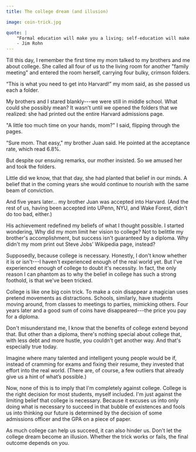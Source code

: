 ```yaml
---
title: The college dream (and illusion)

image: coin-trick.jpg

quote: |
    "Formal education will make you a living; self-education will make you a fortune."
    - Jim Rohn
---
```


Till this day, I remember the first time my mom talked to my brothers and me about college. She called all four of us to the living room for another "family meeting" and entered the room herself, carrying four bulky, crimson folders.

“This is what you need to get into Harvard!” my mom said, as she passed us each a folder.

My brothers and I stared blankly---we were still in middle school. What could she possibly mean? It wasn't until we opened the folders that we realized: she had printed out the entire Harvard admissions page.

"A little too much time on your hands, mom?" I said, flipping through the pages.

“Sure mom. That easy," my brother Juan said. He pointed at the acceptance rate, which read 6.8%.

But despite our ensuing remarks, our mother insisted. So we amused her and took the folders. 

Little did we know, that that day, she had planted that belief in our minds. A belief that in the coming years she would continue to nourish with the same beam of conviction.

And five years later... my brother Juan was accepted into Harvard. (And the rest of us, having been accepted into UPenn, NYU, and Wake Forest, didn't do too bad, either.)

His achievement redefined my beliefs of what I thought possible. I started wondering, Why did my mom limit her vision to college? Not to belittle my brother's accomplishment, but success isn't guaranteed by a diploma. Why didn't my mom print out Steve Jobs’ Wikipedia page, instead?

Supposedly, because college is necessary. Honestly, I don't know whether it is or isn't---I haven't experienced enough of the real world yet. But I've experienced enough of college to doubt it's necessity. In fact, the only reason I can phantom as to why the belief in college has such a strong foothold, is that we've been tricked.

College is like one big coin trick. To make a coin disappear a magician uses pretend movements as distractions. Schools, similarly, have students moving around, from classes to meetings to parties, mimicking others. Four years later and a good sum of coins have disappeared---the price you pay for a diploma.

Don't misunderstand me, I know that the benefits of college extend beyond that. But other than a diploma, there's nothing special about college that, with less debt and more hustle, you couldn't get another way. And that's especially true today.

Imagine where many talented and intelligent young people would be if, instead of cramming for exams and fixing their resume, they invested that effort into the real world. (There are, of course, a few outliers that already give us a hint of what’s possible.)

Now, none of this is to imply that I'm completely against college. College is the right decision for most students, myself included. I'm just against the limiting belief that college is necessary. Because it excuses us into only doing what is necessary to succeed in that bubble of existences and fools us into thinking our future is determined by the decision of some admissions officer and the GPA on a piece of paper.

As much college can help us succeed, it can also hinder us. Don't let the college dream become an illusion. Whether the trick works or fails, the final outcome depends on you.
